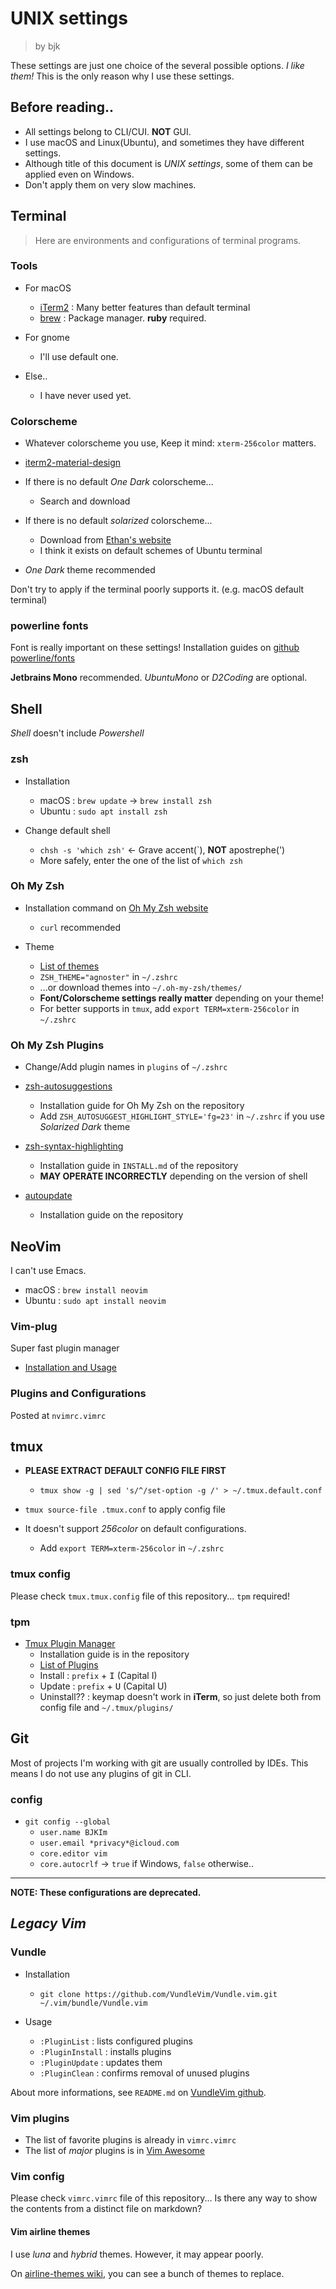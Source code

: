 
UNIX settings
=============

> by bjk

These settings are just one choice of the several possible options.
*I like them!* This is the only reason why I use these settings.

## Before reading..

- All settings belong to CLI/CUI. **NOT** GUI.
- I use macOS and Linux(Ubuntu), and sometimes they have different settings.
- Although title of this document is *UNIX settings*, some of them can be applied even on Windows.
- Don't apply them on very slow machines.

## Terminal

> Here are environments and configurations of terminal programs.

### Tools

- For macOS
    - [iTerm2](https://www.iterm2.com) : Many better features than default terminal
    - [brew](https://brew.sh) : Package manager. **ruby** required.

- For gnome
    - I'll use default one.

- Else..
    - I have never used yet.

### Colorscheme

- Whatever colorscheme you use, Keep it mind: `xterm-256color` matters.

- [iterm2-material-design](https://github.com/MartinSeeler/iterm2-material-design)

- If there is no default *One Dark* colorscheme...
    - Search and download

- If there is no default *solarized* colorscheme...
    - Download from [Ethan's website](https://ethanschoonover.com/solarized/)
    - I think it exists on default schemes of Ubuntu terminal

- *One Dark* theme recommended

Don't try to apply if the terminal poorly supports it. (e.g. macOS default terminal)

### powerline fonts

Font is really important on these settings!
Installation guides on [github powerline/fonts](https://github.com/powerline/fonts)

**Jetbrains Mono** recommended.
*UbuntuMono* or *D2Coding* are optional.

## Shell

*Shell* doesn't include *Powershell*

### zsh

- Installation
    - macOS : `brew update` &rarr; `brew install zsh`
    - Ubuntu : `sudo apt install zsh`

- Change default shell
    - `chsh -s 'which zsh'` &larr; Grave accent(&#96;), **NOT** apostrephe(&#39;)
    - More safely, enter the one of the list of `which zsh`

### Oh My Zsh

- Installation command on [Oh My Zsh website](https://ohmyz.sh)
    - `curl` recommended

- Theme
    - [List of themes](https://github.com/robbyrussell/oh-my-zsh/wiki/Themes)
    - `ZSH_THEME="agnoster"` in `~/.zshrc`
    - ...or download themes into `~/.oh-my-zsh/themes/`
    - **Font/Colorscheme settings really matter** depending on your theme!
    - For better supports in `tmux`, add `export TERM=xterm-256color` in `~/.zshrc`

### Oh My Zsh Plugins

- Change/Add plugin names in `plugins` of `~/.zshrc`

- [zsh-autosuggestions](https://github.com/zsh-users/zsh-autosuggestions)
    - Installation guide for Oh My Zsh on the repository
    - Add `ZSH_AUTOSUGGEST_HIGHLIGHT_STYLE='fg=23'` in `~/.zshrc` if you use *Solarized Dark* theme

- [zsh-syntax-highlighting](https://github.com/zsh-users/zsh-syntax-highlighting)
    - Installation guide in `INSTALL.md` of the repository
    - **MAY OPERATE INCORRECTLY** depending on the version of shell

- [autoupdate](https://github.com/TamCore/autoupdate-oh-my-zsh-plugins)
    - Installation guide on the repository

## NeoVim

I can't use Emacs.

- macOS : `brew install neovim`
- Ubuntu : `sudo apt install neovim`

### Vim-plug

Super fast plugin manager

- [Installation and Usage](https://github.com/junegunn/vim-plug)

### Plugins and Configurations

Posted at `nvimrc.vimrc`

## tmux

- **PLEASE EXTRACT DEFAULT CONFIG FILE FIRST**
    - `tmux show -g | sed 's/^/set-option -g /' > ~/.tmux.default.conf`

- `tmux source-file .tmux.conf` to apply config file

- It doesn't support *256color* on default configurations.
    - Add `export TERM=xterm-256color` in `~/.zshrc`

### tmux config

Please check `tmux.tmux.config` file of this repository...
`tpm` required!

### tpm

- [Tmux Plugin Manager](https://github.com/tmux-plugins/tpm)
    - Installation guide is in the repository
    - [List of Plugins](https://github.com/tmux-plugins)
    - Install : `prefix` + <kbd>I</kbd> (Capital I)
    - Update : `prefix` + <kbd>U</kbd> (Capital U)
    - Uninstall?? : keymap doesn't work in **iTerm**, so just delete both from config file and `~/.tmux/plugins/`

## Git

Most of projects I'm working with git are usually controlled by IDEs.
This means I do not use any plugins of git in CLI.

### config

- `git config --global`
    - `user.name BJKIm`
    - `user.email *privacy*@icloud.com`
    - `core.editor vim`
    - `core.autocrlf` &rarr; `true` if Windows, `false` otherwise..

---

**NOTE: These configurations are deprecated.**

## *Legacy Vim*

### Vundle

- Installation
    - `git clone https://github.com/VundleVim/Vundle.vim.git ~/.vim/bundle/Vundle.vim`

- Usage
    - `:PluginList` : lists configured plugins
    - `:PluginInstall` : installs plugins
    - `:PluginUpdate` : updates them
    - `:PluginClean` : confirms removal of unused plugins

About more informations, see `README.md` on [VundleVim github](https://github.com/VundleVim/Vundle.vim).

### Vim plugins

- The list of favorite plugins is already in `vimrc.vimrc`
- The list of *major* plugins is in [Vim Awesome](https://vimawesome.com)

### Vim config

Please check `vimrc.vimrc` file of this repository...
Is there any way to show the contents from a distinct file on markdown?

#### Vim airline themes

I use *luna* and *hybrid* themes. However, it may appear poorly.

On [airline-themes wiki](https://github.com/vim-airline/vim-airline/wiki/Screenshots), you can see a bunch of themes to replace.

